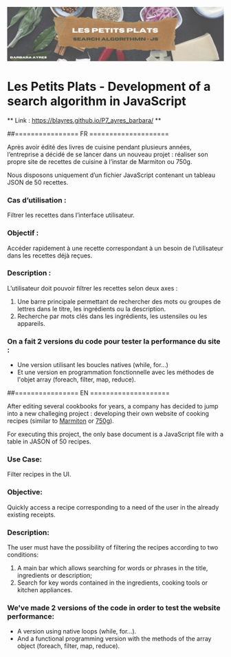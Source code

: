 ![README_banner](README_banner.png)

# Les Petits Plats - Development of a search algorithm in JavaScript

** Link : https://blayres.github.io/P7_ayres_barbara/ **

##================ FR ====================

Après avoir édité des livres de cuisine pendant plusieurs années, l’entreprise a décidé de se lancer dans un nouveau projet : réaliser son propre site de recettes de cuisine à l’instar de Marmiton ou 750g.

Nous disposons uniquement d’un fichier JavaScript contenant un tableau JSON de 50 recettes. 

### Cas d’utilisation :

Filtrer les recettes dans l’interface utilisateur.

### Objectif :

Accéder rapidement à une recette correspondant à un besoin de l’utilisateur dans les recettes déjà reçues.

### Description :

L’utilisateur doit pouvoir filtrer les recettes selon deux axes :

1. Une barre principale permettant de rechercher des mots ou groupes de lettres dans le titre, les ingrédients ou la description.
2. Recherche par mots clés dans les ingrédients, les ustensiles ou les appareils.


### On a fait 2 versions du code pour tester la performance du site :

- Une version utilisant les boucles natives (while, for...) 
- Et une version en programmation fonctionnelle avec les méthodes de l'objet array (foreach, filter, map, reduce).

##================ EN ====================

After editing several cookbooks for years, a company has decided to jump into a new challeging project : developing their own website of cooking recipes (similar to [Marmiton](https://www.marmiton.org/) or [750g](https://www.750g.com/)).

For executing this project, the only base document is a JavaScript file with a table in JASON of 50 recipes.

### Use Case:

Filter recipes in the UI.

### Objective:

Quickly access a recipe corresponding to a need of the user in the already existing receipts.

### Description:

The user must have the possibility of filtering the recipes according to two conditions:

1. A main bar which allows searching for words or phrases in the title, ingredients or description;
2. Search for key words contained in the ingredients, cooking tools or kitchen appliances.


### We've made 2 versions of the code in order to test the website performance: 

- A version using native loops (while, for...).
- And a functional programming version with the methods of the array object (foreach, filter, map, reduce).
